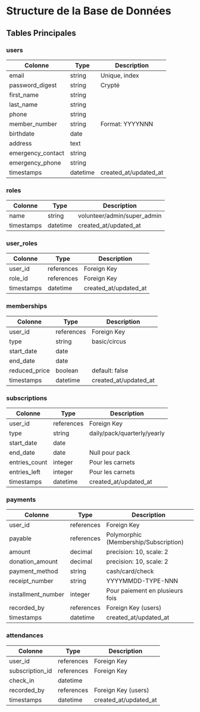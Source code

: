 # Structure de la Base de Données

## Tables Principales

### users
| Colonne | Type | Description |
|---------|------|-------------|
| email | string | Unique, index |
| password_digest | string | Crypté |
| first_name | string | |
| last_name | string | |
| phone | string | |
| member_number | string | Format: YYYYNNN |
| birthdate | date | |
| address | text | |
| emergency_contact | string | |
| emergency_phone | string | |
| timestamps | datetime | created_at/updated_at |

### roles
| Colonne | Type | Description |
|---------|------|-------------|
| name | string | volunteer/admin/super_admin |
| timestamps | datetime | created_at/updated_at |

### user_roles
| Colonne | Type | Description |
|---------|------|-------------|
| user_id | references | Foreign Key |
| role_id | references | Foreign Key |
| timestamps | datetime | created_at/updated_at |

### memberships
| Colonne | Type | Description |
|---------|------|-------------|
| user_id | references | Foreign Key |
| type | string | basic/circus |
| start_date | date | |
| end_date | date | |
| reduced_price | boolean | default: false |
| timestamps | datetime | created_at/updated_at |

### subscriptions
| Colonne | Type | Description |
|---------|------|-------------|
| user_id | references | Foreign Key |
| type | string | daily/pack/quarterly/yearly |
| start_date | date | |
| end_date | date | Null pour pack |
| entries_count | integer | Pour les carnets |
| entries_left | integer | Pour les carnets |
| timestamps | datetime | created_at/updated_at |

### payments
| Colonne | Type | Description |
|---------|------|-------------|
| user_id | references | Foreign Key |
| payable | references | Polymorphic (Membership/Subscription) |
| amount | decimal | precision: 10, scale: 2 |
| donation_amount | decimal | precision: 10, scale: 2 |
| payment_method | string | cash/card/check |
| receipt_number | string | YYYYMMDD-TYPE-NNN |
| installment_number | integer | Pour paiement en plusieurs fois |
| recorded_by | references | Foreign Key (users) |
| timestamps | datetime | created_at/updated_at |

### attendances
| Colonne | Type | Description |
|---------|------|-------------|
| user_id | references | Foreign Key |
| subscription_id | references | Foreign Key |
| check_in | datetime | |
| recorded_by | references | Foreign Key (users) |
| timestamps | datetime | created_at/updated_at | 